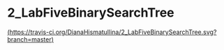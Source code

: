 # 2_LabFiveBinarySearchTree
[(https://travis-ci.org/DianaHismatullina/2_LabFiveBinarySearchTree.svg?branch=master)](https://travis-ci.org/DianaHismatullina/2_LabFiveBinarySearchTree)
